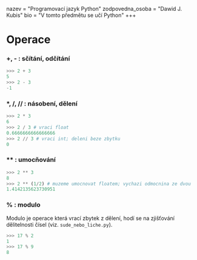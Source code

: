 nazev = "Programovací jazyk Python"
zodpovedna_osoba = "Dawid J. Kubis"
bio = "V tomto předmětu se učí Python"
+++
# Operace

### +, - : sčítání, odčítání
```python
>>> 2 + 3
5
>>> 2 - 3
-1
```
### \*, /, // : násobení, dělení
```python
>>> 2 * 3
6
>>> 2 / 3 # vraci float
0.6666666666666666
>>> 2 // 3 # vraci int; deleni beze zbytku
0
```
### \*\* : umocňování
```python
>>> 2 ** 3
8
>>> 2 ** (1/2) # muzeme umocnovat floatem; vychazi odmocnina ze dvou
1.4142135623730951
```
### % : modulo
Modulo je operace která vrací zbytek z dělení, hodí se na zjišťování dělitelnosti čísel (viz. `sude_nebo_liche.py`).
```python
>>> 17 % 2
1
>>> 17 % 9
8
```



